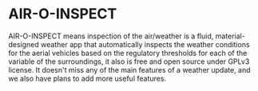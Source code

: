 # AIR-O-INSPECT

AIR-O-INSPECT means inspection of the air/weather is a fluid, material-designed weather app that automatically inspects the weather conditions for the aerial vehicles based on the regulatory thresholds for each of the variable of the surroundings, it also is free and open source under GPLv3 license. It doesn't miss any of the main features of a weather update, and we also have plans to add more useful features.
